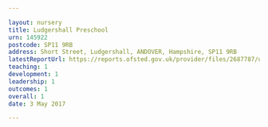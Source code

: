 ```yaml
---

layout: nursery
title: Ludgershall Preschool
urn: 145922
postcode: SP11 9RB
address: Short Street, Ludgershall, ANDOVER, Hampshire, SP11 9RB
latestReportUrl: https://reports.ofsted.gov.uk/provider/files/2687787/urn/145922.pdf
teaching: 1
development: 1
leadership: 1
outcomes: 1
overall: 1
date: 3 May 2017

---
```

